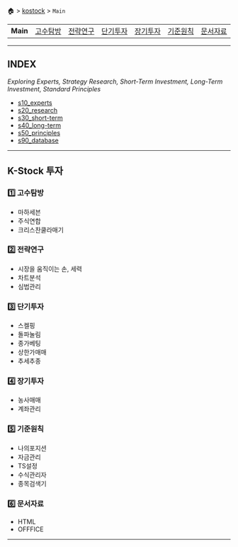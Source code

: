 🏠 > [kostock](./) > `Main`

<table>
  <tr>
    <td><b href="./">Main</b></td>
    <td><a href="./s10_experts/" >고수탐방</a></td>
    <td><a href="./s20_research/" >전략연구</a></td>
    <td><a href="./s30_short-term/" >단기투자</a></td>
    <td><a href="./s40_long-term/" >장기투자</a></td>
    <td><a href="./s50_principles/" >기준원칙</a></td>
    <td><a href="./s90_database/" >문서자료</a></td>
  </tr>
</table>

---
## INDEX  
_Exploring Experts, Strategy Research, Short-Term Investment, Long-Term Investment, Standard Principles_

- [s10_experts](./s10_experts/)
- [s20_research](./s20_research/)
- [s30_short-term](./s30_short-term/)
- [s40_long-term](./s40_long-term/)
- [s50_principles](./s50_principles/)
- [s90_database](./s90_database/)

---
## K-Stock 투자

### 1️⃣ 고수탐방
- 마하세븐
- 주식연합
- 크리스찬쿨라매기

### 2️⃣ 전략연구
- 시장을 움직이는 손, 세력
- 차트분석
- 심법관리

### 3️⃣ 단기투자
- 스켈핑
- 돌파눌림
- 종가베팅
- 상한가매매
- 추세추종

### 4️⃣ 장기투자
- 농사매매
- 계좌관리

### 5️⃣ 기준원칙
- 나의포지션
- 자금관리
- TS설정
- 수식관리자
- 종목검색기

### 6️⃣ 문서자료
- HTML
- OFFFICE

---